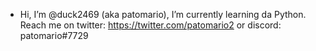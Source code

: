 - Hi, I’m @duck2469 (aka patomario), I’m currently learning da Python. Reach me on twitter: https://twitter.com/patomario2 or discord: patomario#7729

<!---
patomario
--->
